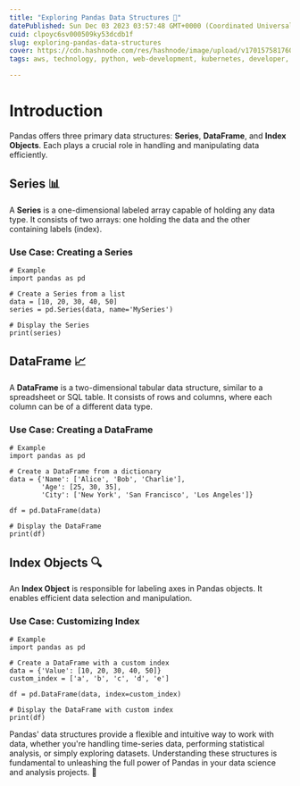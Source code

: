 ```yaml
---
title: "Exploring Pandas Data Structures 🧩"
datePublished: Sun Dec 03 2023 03:57:48 GMT+0000 (Coordinated Universal Time)
cuid: clpoyc6sv000509ky53dcdb1f
slug: exploring-pandas-data-structures
cover: https://cdn.hashnode.com/res/hashnode/image/upload/v1701575817606/514ba147-dec1-4b8b-9edb-29becea8a261.gif
tags: aws, technology, python, web-development, kubernetes, developer, pandas, devops, technical-writing-1, 90daysofdevops

---
```


# Introduction

Pandas offers three primary data structures: **Series**, **DataFrame**, and **Index Objects**. Each plays a crucial role in handling and manipulating data efficiently.

## Series 📊

A **Series** is a one-dimensional labeled array capable of holding any data type. It consists of two arrays: one holding the data and the other containing labels (index).

### Use Case: Creating a Series

```plaintext
# Example
import pandas as pd

# Create a Series from a list
data = [10, 20, 30, 40, 50]
series = pd.Series(data, name='MySeries')

# Display the Series
print(series)
```

## DataFrame 📈

A **DataFrame** is a two-dimensional tabular data structure, similar to a spreadsheet or SQL table. It consists of rows and columns, where each column can be of a different data type.

### Use Case: Creating a DataFrame

```plaintext
# Example
import pandas as pd

# Create a DataFrame from a dictionary
data = {'Name': ['Alice', 'Bob', 'Charlie'],
        'Age': [25, 30, 35],
        'City': ['New York', 'San Francisco', 'Los Angeles']}

df = pd.DataFrame(data)

# Display the DataFrame
print(df)
```

## Index Objects 🔍

An **Index Object** is responsible for labeling axes in Pandas objects. It enables efficient data selection and manipulation.

### Use Case: Customizing Index

```plaintext
# Example
import pandas as pd

# Create a DataFrame with a custom index
data = {'Value': [10, 20, 30, 40, 50]}
custom_index = ['a', 'b', 'c', 'd', 'e']

df = pd.DataFrame(data, index=custom_index)

# Display the DataFrame with custom index
print(df)
```

Pandas' data structures provide a flexible and intuitive way to work with data, whether you're handling time-series data, performing statistical analysis, or simply exploring datasets. Understanding these structures is fundamental to unleashing the full power of Pandas in your data science and analysis projects. 🚀